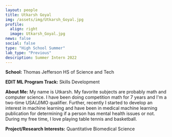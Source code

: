 ```yaml
---
layout: people
title: Utkarsh Goyal
img: /assets/img/Utkarsh_Goyal.jpg
profile:
  align: right
  image: Utkarsh_Goyal.jpg
news: false
social: false
type: "High School Summer"
lab_type: "Previous"
description: Summer Intern 2022
---
```


**School:** Thomas Jefferson HS of Science and Tech

**EDIT ML Program Track:**
Skills Development

**About Me:**
My name is Utkarsh. My favorite subjects are probably math and computer science. I have been doing competition math for 7 years and I'm a two-time USA(J)MO qualifier. Further, recently I started to develop an interest in machine learning and have been in medical machine learning publication for determining if a person has mental health issues or not. During my free time, I love playing table tennis and basketball. 

**Project/Research Interests:**
Quantitative Biomedical Science
